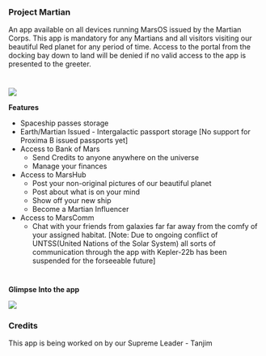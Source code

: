 ### Project Martian
An app available on all devices running MarsOS issued by the Martian Corps. This app is mandatory for any Martians and all visitors visiting our beautiful Red planet for any period of time. Access to the portal from the docking bay down to land will be denied if no valid access to the app is presented to the greeter.

# 

![](https://i.imgur.com/hm5XPfL.png)

**Features**
- Spaceship passes storage
- Earth/Martian Issued - Intergalactic passport storage [No support for Proxima B issued passports yet]
- Access to Bank of Mars
  - Send Credits to anyone anywhere on the universe
  - Manage your finances
- Access to MarsHub
  - Post your non-original pictures of our beautiful planet
  - Post about what is on your mind
  - Show off your new ship
  - Become a Martian Influencer
- Access to MarsComm
  - Chat with your friends from galaxies far far away from the comfy of your assigned habitat. [Note: Due to ongoing conflict of UNTSS(United Nations of the Solar System) all sorts of communication through the app with Kepler-22b has been suspended for the forseeable future]

# 

**Glimpse Into the app**

![](https://i.imgur.com/P8tOhic.png)


### Credits
This app is being worked on by our Supreme Leader - Tanjim
